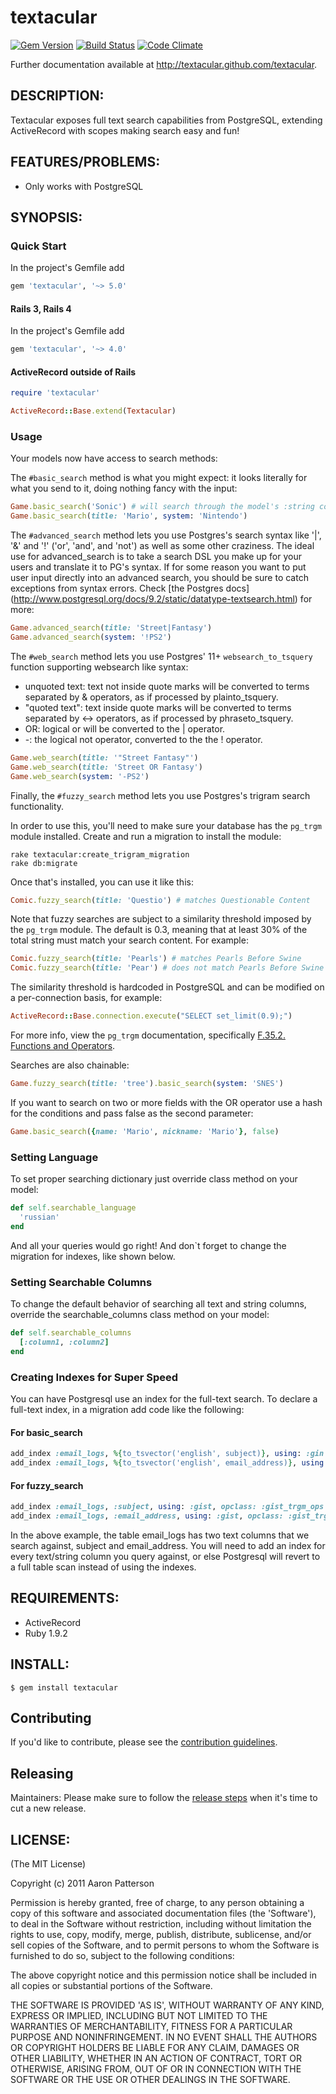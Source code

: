 # textacular
[![Gem Version](http://img.shields.io/gem/v/textacular.svg)][rubygems]
[![Build Status](https://github.com/textacular/textacular/actions/workflows/main.yml/badge.svg)](https://github.com/textacular/textacular/actions/workflows/main.yml)
[![Code Climate](https://img.shields.io/codeclimate/github/textacular/textacular.svg)][codeclimate]

[rubygems]: http://rubygems.org/gems/textacular
[codeclimate]: https://codeclimate.com/github/textacular/textacular

Further documentation available at http://textacular.github.com/textacular.


## DESCRIPTION:

Textacular exposes full text search capabilities from PostgreSQL,
extending ActiveRecord with scopes making search easy and fun!


## FEATURES/PROBLEMS:

* Only works with PostgreSQL


## SYNOPSIS:

### Quick Start

In the project's Gemfile add

```ruby
gem 'textacular', '~> 5.0'
```

#### Rails 3, Rails 4

In the project's Gemfile add

```ruby
gem 'textacular', '~> 4.0'
```

#### ActiveRecord outside of Rails

```ruby
require 'textacular'

ActiveRecord::Base.extend(Textacular)
```


### Usage

Your models now have access to search methods:

The `#basic_search` method is what you might expect: it looks literally for what
you send to it, doing nothing fancy with the input:

```ruby
Game.basic_search('Sonic') # will search through the model's :string columns
Game.basic_search(title: 'Mario', system: 'Nintendo')
```

The `#advanced_search` method lets you use Postgres's search syntax like '|',
'&' and '!' ('or', 'and', and 'not') as well as some other craziness. The ideal
use for advanced_search is to take a search DSL you make up for your users and
translate it to PG's syntax. If for some reason you want to put user input
directly into an advanced search, you should be sure to catch exceptions from
syntax errors. Check [the Postgres docs]
(http://www.postgresql.org/docs/9.2/static/datatype-textsearch.html) for more:

```ruby
Game.advanced_search(title: 'Street|Fantasy')
Game.advanced_search(system: '!PS2')
```

The `#web_search` method lets you use Postgres' 11+ `websearch_to_tsquery` function
 supporting websearch like syntax:

- unquoted text: text not inside quote marks will be converted to terms separated by & operators, as if processed by plainto_tsquery.
- "quoted text": text inside quote marks will be converted to terms separated by <-> operators, as if processed by phraseto_tsquery.
- OR: logical or will be converted to the | operator.
- -: the logical not operator, converted to the the ! operator.

```ruby
Game.web_search(title: '"Street Fantasy"')
Game.web_search(title: 'Street OR Fantasy')
Game.web_search(system: '-PS2')
```

Finally, the `#fuzzy_search` method lets you use Postgres's trigram search
functionality.

In order to use this, you'll need to make sure your database has the `pg_trgm`
module installed. Create and run a migration to install the module:

```
rake textacular:create_trigram_migration
rake db:migrate
```

Once that's installed, you can use it like this:

```ruby
Comic.fuzzy_search(title: 'Questio') # matches Questionable Content
```

Note that fuzzy searches are subject to a similarity threshold imposed by the `pg_trgm` module. The default is 0.3, meaning that at least 30% of the total string must match your search content. For example:

```ruby
Comic.fuzzy_search(title: 'Pearls') # matches Pearls Before Swine
Comic.fuzzy_search(title: 'Pear') # does not match Pearls Before Swine
```

The similarity threshold is hardcoded in PostgreSQL and can be modified on a per-connection basis, for example:

```ruby
ActiveRecord::Base.connection.execute("SELECT set_limit(0.9);")
```

For more info, view the `pg_trgm` documentation, specifically [F.35.2. Functions and Operators](http://www.postgresql.org/docs/9.1/static/pgtrgm.html).

Searches are also chainable:

```ruby
Game.fuzzy_search(title: 'tree').basic_search(system: 'SNES')
```

If you want to search on two or more fields with the OR operator use a hash for
the conditions and pass false as the second parameter:

```ruby
Game.basic_search({name: 'Mario', nickname: 'Mario'}, false)
```


### Setting Language

To set proper searching dictionary just override class method on your model:

```ruby
def self.searchable_language
  'russian'
end
```

And all your queries would go right! And don`t forget to change the migration for indexes, like shown below.

### Setting Searchable Columns

To change the default behavior of searching all text and string columns,
override the searchable_columns class method on your model:

```ruby
def self.searchable_columns
  [:column1, :column2]
end
```

### Creating Indexes for Super Speed
You can have Postgresql use an index for the full-text search.  To declare a full-text index, in a
migration add code like the following:

#### For basic_search
```ruby
add_index :email_logs, %{to_tsvector('english', subject)}, using: :gin
add_index :email_logs, %{to_tsvector('english', email_address)}, using: :gin
```

#### For fuzzy_search
```ruby
add_index :email_logs, :subject, using: :gist, opclass: :gist_trgm_ops
add_index :email_logs, :email_address, using: :gist, opclass: :gist_trgm_ops
```

In the above example, the table email_logs has two text columns that we search against, subject and email_address.
You will need to add an index for every text/string column you query against, or else Postgresql will revert to a
full table scan instead of using the indexes.

## REQUIREMENTS:

* ActiveRecord
* Ruby 1.9.2


## INSTALL:

```
$ gem install textacular
```

## Contributing

If you'd like to contribute, please see the [contribution guidelines](CONTRIBUTING.md).


## Releasing

Maintainers: Please make sure to follow the [release steps](RELEASING.md) when
it's time to cut a new release.


## LICENSE:

(The MIT License)

Copyright (c) 2011 Aaron Patterson

Permission is hereby granted, free of charge, to any person obtaining
a copy of this software and associated documentation files (the
'Software'), to deal in the Software without restriction, including
without limitation the rights to use, copy, modify, merge, publish,
distribute, sublicense, and/or sell copies of the Software, and to
permit persons to whom the Software is furnished to do so, subject to
the following conditions:

The above copyright notice and this permission notice shall be
included in all copies or substantial portions of the Software.

THE SOFTWARE IS PROVIDED 'AS IS', WITHOUT WARRANTY OF ANY KIND,
EXPRESS OR IMPLIED, INCLUDING BUT NOT LIMITED TO THE WARRANTIES OF
MERCHANTABILITY, FITNESS FOR A PARTICULAR PURPOSE AND NONINFRINGEMENT.
IN NO EVENT SHALL THE AUTHORS OR COPYRIGHT HOLDERS BE LIABLE FOR ANY
CLAIM, DAMAGES OR OTHER LIABILITY, WHETHER IN AN ACTION OF CONTRACT,
TORT OR OTHERWISE, ARISING FROM, OUT OF OR IN CONNECTION WITH THE
SOFTWARE OR THE USE OR OTHER DEALINGS IN THE SOFTWARE.
